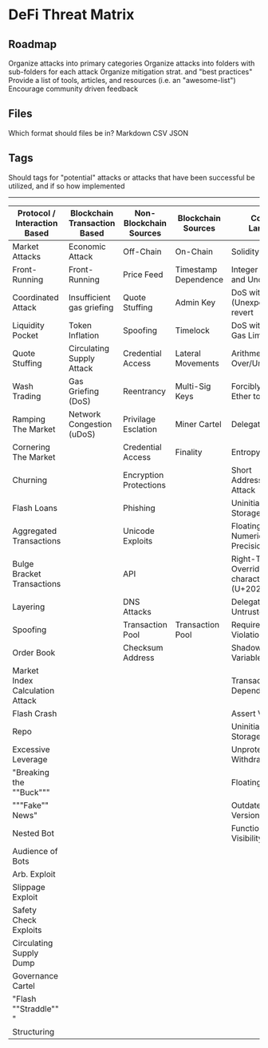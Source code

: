 # DeFi Threat Matrix

## Roadmap
Organize attacks into primary categories
Organize attacks into folders with sub-folders for each attack
Organize mitigation strat. and "best practices"
Provide a list of tools, articles, and resources (i.e. an "awesome-list")
Encourage community driven feedback

## Files
Which format should files be in?
Markdown
CSV
JSON

## Tags 
Should tags for "potential" attacks or attacks that have been successful be utilized, and if so how implemented


---


| **Protocol / Interaction Based** | **Blockchain Transaction Based** | **Non-Blockchain Sources** | **Blockchain Sources** | **Contract Language**                                   |
|----------------------------------|----------------------------------|----------------------------|------------------------|---------------------------------------------------------|
| Market Attacks                   | Economic Attack                  | Off\-Chain                 | On\-Chain              | Solidity                                                |
| Front\-Running                   | Front\-Running                   | Price Feed                 | Timestamp Dependence   | Integer Overflow and Underflow                          |
| Coordinated Attack               | Insufficient gas griefing        | Quote Stuffing             | Admin Key              | DoS with \(Unexpected\) revert                          |
| Liquidity Pocket                 | Token Inflation                  | Spoofing                   | Timelock               | DoS with Block Gas Limit                                |
| Quote Stuffing                   | Circulating Supply Attack        | Credential Access          | Lateral Movements      | Arithmetic Over/Under Flows                             |
| Wash Trading                     | Gas Griefing \(DoS\)             | Reentrancy                 | Multi\-Sig Keys        | Forcibly Sending Ether to a Contract                    |
| Ramping The Market               | Network Congestion \(uDoS\)      | Privilage Esclation        | Miner Cartel           | Delegatecall                                            |
| Cornering The Market             |                                  | Credential Access          | Finality               | Entropy Illusion                                        |
| Churning                         |                                  | Encryption Protections     |                        | Short Address/Parameter Attack                          |
| Flash Loans                      |                                  | Phishing                   |                        | Uninitialised Storage Pointers                          |
| Aggregated Transactions          |                                  | Unicode Exploits           |                        | Floating Points and Numerical Precision                 |
| Bulge Bracket Transactions       |                                  | API                        |                        | Right\-To\-Left\-Override control character \(U\+202E\) |
| Layering                         |                                  | DNS Attacks                |                        | Delegatecall to Untrusted Callee                        |
| Spoofing                         |                                  | Transaction Pool           | Transaction Pool       | Requirement Violation                                   |
| Order Book                       |                                  | Checksum Address           |                        | Shadowing State Variables                               |
| Market Index Calculation Attack  |                                  |                            |                        | Transaction Order Dependence                            |
| Flash Crash                      |                                  |                            |                        | Assert Violation                                        |
| Repo                             |                                  |                            |                        | Uninitialized Storage Pointer                           |
| Excessive Leverage               |                                  |                            |                        | Unprotected Ether Withdrawal                            |
| "Breaking the ""Buck"""          |                                  |                            |                        | Floating Pragma                                         |
| """Fake"" News"                  |                                  |                            |                        | Outdated Compiler Version                               |
| Nested Bot                       |                                  |                            |                        | Function Default Visibility                             |
| Audience of Bots                 |                                  |                            |                        |                                                         |
| Arb\. Exploit                    |                                  |                            |                        |                                                         |
| Slippage Exploit                 |                                  |                            |                        |                                                         |
| Safety Check Exploits            |                                  |                            |                        |                                                         |
| Circulating Supply Dump          |                                  |                            |                        |                                                         |
| Governance Cartel                |                                  |                            |                        |                                                         |
| "Flash ""Straddle"" "            |                                  |                            |                        |                                                         |
| Structuring                      |                                  |                            |                        |                                                         |
